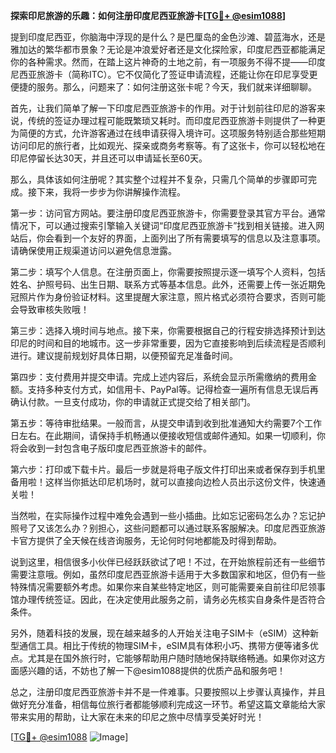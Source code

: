 **探索印尼旅游的乐趣：如何注册印度尼西亚旅游卡[[TG💪+ @esim1088](https://t.me/s/esim1088)]**

提到印度尼西亚，你脑海中浮现的是什么？是巴厘岛的金色沙滩、碧蓝海水，还是雅加达的繁华都市景象？无论是冲浪爱好者还是文化探险家，印度尼西亚都能满足你的各种需求。然而，在踏上这片神奇的土地之前，有一项服务不得不提——印度尼西亚旅游卡（简称ITC）。它不仅简化了签证申请流程，还能让你在印尼享受更便捷的服务。那么，问题来了：如何注册这张卡呢？今天，我们就来详细聊聊。

首先，让我们简单了解一下印度尼西亚旅游卡的作用。对于计划前往印尼的游客来说，传统的签证办理过程可能既繁琐又耗时。而印度尼西亚旅游卡则提供了一种更为简便的方式，允许游客通过在线申请获得入境许可。这项服务特别适合那些短期访问印尼的旅行者，比如观光、探亲或商务考察等。有了这张卡，你可以轻松地在印尼停留长达30天，并且还可以申请延长至60天。

那么，具体该如何注册呢？其实整个过程并不复杂，只需几个简单的步骤即可完成。接下来，我将一步步为你讲解操作流程。

第一步：访问官方网站。要注册印度尼西亚旅游卡，你需要登录其官方平台。通常情况下，可以通过搜索引擎输入关键词“印度尼西亚旅游卡”找到相关链接。进入网站后，你会看到一个友好的界面，上面列出了所有需要填写的信息以及注意事项。请确保使用正规渠道访问以避免信息泄露。

第二步：填写个人信息。在注册页面上，你需要按照提示逐一填写个人资料，包括姓名、护照号码、出生日期、联系方式等基本信息。此外，还需要上传一张近期免冠照片作为身份验证材料。这里提醒大家注意，照片格式必须符合要求，否则可能会导致审核失败哦！

第三步：选择入境时间与地点。接下来，你需要根据自己的行程安排选择预计到达印尼的时间和目的地城市。这一步非常重要，因为它直接影响到后续流程是否顺利进行。建议提前规划好具体日期，以便预留充足准备时间。

第四步：支付费用并提交申请。完成上述内容后，系统会显示所需缴纳的费用金额。支持多种支付方式，如信用卡、PayPal等。记得检查一遍所有信息无误后再确认付款。一旦支付成功，你的申请就正式提交给了相关部门。

第五步：等待审批结果。一般而言，从提交申请到收到批准通知大约需要7个工作日左右。在此期间，请保持手机畅通以便接收短信或邮件通知。如果一切顺利，你将会收到一封包含电子版印度尼西亚旅游卡的邮件。

第六步：打印或下载卡片。最后一步就是将电子版文件打印出来或者保存到手机里备用啦！这样当你抵达印尼机场时，就可以直接向边检人员出示这份文件，快速通关啦！

当然啦，在实际操作过程中难免会遇到一些小插曲。比如忘记密码怎么办？忘记护照号了又该怎么办？别担心，这些问题都可以通过联系客服解决。印度尼西亚旅游卡官方提供了全天候在线咨询服务，无论何时何地都能及时得到帮助。

说到这里，相信很多小伙伴已经跃跃欲试了吧！不过，在开始旅程前还有一些细节需要注意哦。例如，虽然印度尼西亚旅游卡适用于大多数国家和地区，但仍有一些特殊情况需要额外考虑。如果你来自某些特定地区，则可能需要亲自前往印尼领事馆办理传统签证。因此，在决定使用此服务之前，请务必先核实自身条件是否符合条件。

另外，随着科技的发展，现在越来越多的人开始关注电子SIM卡（eSIM）这种新型通信工具。相比于传统的物理SIM卡，eSIM具有体积小巧、携带方便等诸多优点。尤其是在国外旅行时，它能够帮助用户随时随地保持联络畅通。如果你对这方面感兴趣的话，不妨也了解一下@esim1088提供的优质产品和服务吧！

总之，注册印度尼西亚旅游卡并不是一件难事。只要按照以上步骤认真操作，并且做好充分准备，相信每位旅行者都能够顺利完成这一环节。希望这篇文章能给大家带来实用的帮助，让大家在未来的印尼之旅中尽情享受美好时光！

[[TG💪+ @esim1088](https://t.me/s/esim1088) ![Image](https://i.postimg.cc/4NQfJmqS/Snipaste-2025-05-13-00-14-12.png)]